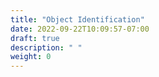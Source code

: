 ```yaml
---
title: "Object Identification"
date: 2022-09-22T10:09:57-07:00
draft: true
description: " "
weight: 0
---
```


